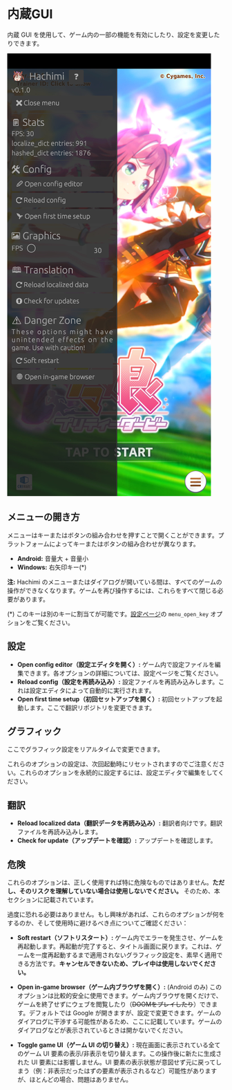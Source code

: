 # 内蔵GUI
内蔵 GUI を使用して、ゲーム内の一部の機能を有効にしたり、設定を変更したりできます。

![GUI screenshot](/assets/built-in-gui.jpg)

## メニューの開き方
メニューはキーまたはボタンの組み合わせを押すことで開くことができます。プラットフォームによってキーまたはボタンの組み合わせが異なります。
- **Android:** 音量大 + 音量小
- **Windows:** 右矢印キー(\*)

**注:** Hachimi のメニューまたはダイアログが開いている間は、すべてのゲームの操作ができなくなります。ゲームを再び操作するには、これらをすべて閉じる必要があります。

(\*) このキーは別のキーに割当てが可能です。[設定ページ](/docs/hachimi/config)の `menu_open_key` オプションをご覧ください。

## 設定
- **Open config editor（設定エディタを開く）:** ゲーム内で設定ファイルを編集できます。各オプションの詳細については、設定ページをご覧ください。
- **Reload config（設定を再読み込み）:** 設定ファイルを再読み込みします。これは設定エディタによって自動的に実行されます。
- **Open first time setup（初回セットアップを開く）:** 初回セットアップを起動します。ここで翻訳リポジトリを変更できます。

## グラフィック
ここでグラフィック設定をリアルタイムで変更できます。

これらのオプションの設定は、次回起動時にリセットされますのでご注意ください。これらのオプションを永続的に設定するには、設定エディタで編集をしてください。

## 翻訳
- **Reload localized data（翻訳データを再読み込み）:** 翻訳者向けです。翻訳ファイルを再読み込みします。
- **Check for update（アップデートを確認）:** アップデートを確認します。

## 危険
これらのオプションは、正しく使用すれば特に危険なものではありません。**ただし、そのリスクを理解していない場合は使用しないでください。** そのため、本セクションに記載されています。

過度に恐れる必要はありません。もし興味があれば、これらのオプションが何をするのか、そして使用時に避けるべき点についてご確認ください：

- **Soft restart（ソフトリスタート）:** ゲーム内でエラーを発生させ、ゲームを再起動します。再起動が完了すると、タイトル画面に戻ります。これは、ゲームを一度再起動するまで適用されないグラフィック設定を、素早く適用できる方法です。**キャンセルできないため、プレイ中は使用しないでください。**

- **Open in-game browser（ゲーム内ブラウザを開く）:** (Android のみ) このオプションは比較的安全に使用できます。ゲーム内ブラウザを開くだけで、ゲームを終了せずにウェブを閲覧したり（~~DOOMをプレイしたり~~）できます。デフォルトでは Google が開きますが、設定で変更できます。ゲームのダイアログに干渉する可能性があるため、ここに記載しています。ゲームのダイアログなどが表示されているときは開かないでください。

- **Toggle game UI（ゲーム UI の切り替え）:**  現在画面に表示されている全てのゲーム UI 要素の表示/非表示を切り替えます。この操作後に新たに生成された UI 要素には影響しません。UI 要素の表示状態が意図せず元に戻ってしまう（例：非表示だったはずの要素が表示されるなど）可能性がありますが、ほとんどの場合、問題はありません。